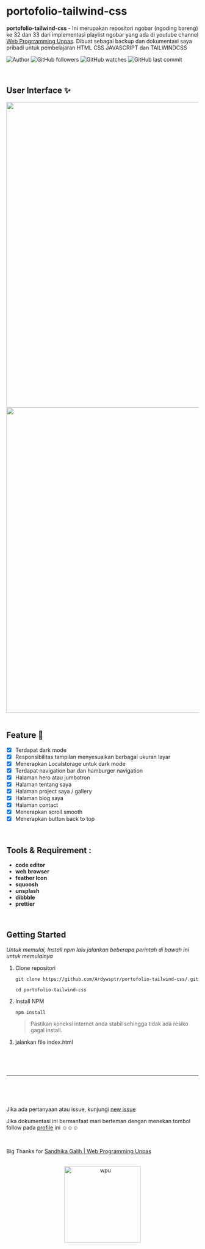 # portofolio-tailwind-css

**portofolio-tailwind-css** -  Ini merupakan repositori ngobar (ngoding bareng) ke 32 dan 33 dari implementasi playlist ngobar yang ada di youtube channel [Web Progrramming Unpas](https://youtu.be/kvyJPvJKTBI). Dibuat sebagai backup dan dokumentasi saya pribadi untuk pembelajaran HTML CSS JAVASCRIPT dan  TAILWINDCSS 

![Author](https://img.shields.io/badge/made%20by-Ardywsptr-blue)
![GitHub followers](https://img.shields.io/github/followers/Ardywsptr?style=social)
![GitHub watches](https://img.shields.io/github/stars/Ardywsptr/portofolio-tailwind-css-3?style=social)
![GitHub last commit](https://img.shields.io/github/last-commit/Ardywsptr/portofolio-tailwind-css)

<br clear="both">

## User Interface ✨

<div align="center">
<img src="https://i.postimg.cc/Wz8TrMQb/portofolio.jpg" alt"portofolio" width="800">
 <img src="https://i.postimg.cc/FsK7pRGn/code.png" alt"coding" width="800">
</div>

<br clear="both">

## Feature 🌟

- [x] Terdapat dark mode
- [x] Responsibilitas tampilan menyesuaikan berbagai ukuran layar
- [x] Menerapkan Localstorage untuk dark mode
- [x] Terdapat navigation bar dan hamburger navigation 
- [x] Halaman hero atau jumbotron
- [x] Halaman tentang saya
- [x] Halaman project saya / gallery
- [x] Halaman blog saya
- [x] Halaman contact
- [x] Menerapkan scroll smooth
- [x] Menerapkan button back to top

<br clear="both">

## Tools & Requirement :

* **code editor**
* **web browser**
* **feather Icon**
* **squoosh**
* **unsplash**
* **dibbble**
* **prettier**
 
 <br clear="both">
 
 ## Getting Started

*Untuk memulai, Install npm lalu jalankan beberapa perintah di bawah ini untuk memulainya*

1. Clone repositori
  
    `git clone https://github.com/Ardywsptr/portofolio-tailwind-css/.git`

    `cd portofolio-tailwind-css`

2. Install NPM
   
   `npm install`
   
   > Pastikan koneksi internet anda stabil sehingga tidak ada resiko gagal install.

3. jalankan file index.html
   
<br clear="both">
<br clear="both">
<br clear="both">
<hr>
<br clear="both">
<br clear="both">
<br clear="both">

Jika ada pertanyaan atau issue, kunjungi [new issue](https://github.com/Ardywsptr/portofolio-tailwind-css/issues/new)
 
Jika dokumentasi ini bermanfaat mari berteman dengan menekan tombol follow pada [profile](https://github.com/Ardywsptr) ini ☺☺☺

<br clear="both">

Big Thanks for [Sandhika Galih | Web Programming Unpas](https://www.youtube.com/@sandhikagalihWPU)

<br clear="both">

<div align="center">
  <img src="https://i.postimg.cc/BvnhgP58/wpu.png" alt="wpu" width="200px">
</div>
